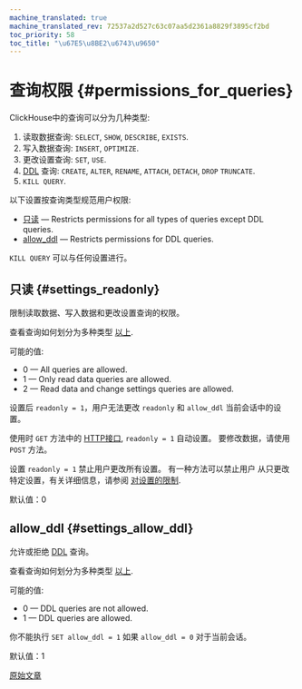 ```yaml
---
machine_translated: true
machine_translated_rev: 72537a2d527c63c07aa5d2361a8829f3895cf2bd
toc_priority: 58
toc_title: "\u67E5\u8BE2\u6743\u9650"
---
```


# 查询权限 {#permissions_for_queries}

ClickHouse中的查询可以分为几种类型:

1.  读取数据查询: `SELECT`, `SHOW`, `DESCRIBE`, `EXISTS`.
2.  写入数据查询: `INSERT`, `OPTIMIZE`.
3.  更改设置查询: `SET`, `USE`.
4.  [DDL](https://en.wikipedia.org/wiki/Data_definition_language) 查询: `CREATE`, `ALTER`, `RENAME`, `ATTACH`, `DETACH`, `DROP` `TRUNCATE`.
5.  `KILL QUERY`.

以下设置按查询类型规范用户权限:

-   [只读](#settings_readonly) — Restricts permissions for all types of queries except DDL queries.
-   [allow_ddl](#settings_allow_ddl) — Restricts permissions for DDL queries.

`KILL QUERY` 可以与任何设置进行。

## 只读 {#settings_readonly}

限制读取数据、写入数据和更改设置查询的权限。

查看查询如何划分为多种类型 [以上](#permissions_for_queries).

可能的值:

-   0 — All queries are allowed.
-   1 — Only read data queries are allowed.
-   2 — Read data and change settings queries are allowed.

设置后 `readonly = 1`，用户无法更改 `readonly` 和 `allow_ddl` 当前会话中的设置。

使用时 `GET` 方法中的 [HTTP接口](../../interfaces/http.md), `readonly = 1` 自动设置。 要修改数据，请使用 `POST` 方法。

设置 `readonly = 1` 禁止用户更改所有设置。 有一种方法可以禁止用户
从只更改特定设置，有关详细信息，请参阅 [对设置的限制](constraints-on-settings.md).

默认值：0

## allow_ddl {#settings_allow_ddl}

允许或拒绝 [DDL](https://en.wikipedia.org/wiki/Data_definition_language) 查询。

查看查询如何划分为多种类型 [以上](#permissions_for_queries).

可能的值:

-   0 — DDL queries are not allowed.
-   1 — DDL queries are allowed.

你不能执行 `SET allow_ddl = 1` 如果 `allow_ddl = 0` 对于当前会话。

默认值：1

[原始文章](https://clickhouse.tech/docs/en/operations/settings/permissions_for_queries/) <!--hide-->
